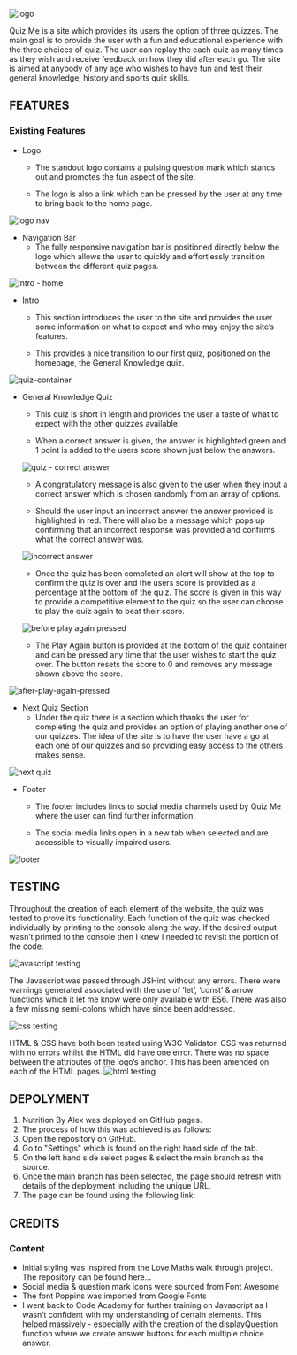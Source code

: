 ![logo](https://user-images.githubusercontent.com/122832821/235623180-19b80197-3be5-4ca5-adb9-13cfae1196b6.jpeg)

Quiz Me is a site which provides its users the option of three quizzes. The main goal is to provide the user with a fun and educational experience with the three choices of quiz. The user can replay the each quiz as many times as they wish and receive feedback on how they did after each go. The site is aimed at anybody of any age who wishes to have fun and test their general knowledge, history and sports quiz skills. 

## **FEATURES**

### **Existing Features**

* Logo
  * The standout logo contains a pulsing question mark which stands out and promotes the fun aspect of the site.
  
  * The logo is also a link which can be pressed by the user at any time to bring back to the home page.

![logo nav](https://user-images.githubusercontent.com/122832821/235628669-ccc5d5e1-97b5-43a4-b111-fcf1915bbace.jpeg)

* Navigation Bar
  * The fully responsive navigation bar is positioned directly below the logo which allows the user to quickly and effortlessly transition   between the different quiz pages.

![intro - home](https://user-images.githubusercontent.com/122832821/235628923-d17246de-fb5a-4fa7-9660-17c0f6257a14.jpeg)

* Intro
  * This section introduces the user to the site and provides the user some information on what to expect and who may enjoy the site’s features.
  
  * This provides a nice transition to our first quiz, positioned on the homepage, the General Knowledge quiz.

![quiz-container](https://user-images.githubusercontent.com/122832821/235628999-3aebc751-99f6-4972-927b-d130e4e806c9.jpeg)

* General Knowledge Quiz
  * This quiz is short in length and provides the user a taste of what to expect with the other quizzes available. 
  
  * When a correct answer is given, the answer is highlighted green and 1 point is added to the users score shown just below the answers.
  
  ![quiz - correct answer](https://user-images.githubusercontent.com/122832821/235629086-0f6b4c68-29aa-4313-ad8a-a8573f6f9b5d.jpeg)
  
  * A congratulatory message is also given to the user when they input a correct answer which is chosen randomly from an array of options.
  
  * Should the user input an incorrect answer the answer provided is highlighted in red. There will also be a message which pops up confirming that an incorrect response was provided and confirms what the correct answer was.
  
  ![incorrect answer](https://user-images.githubusercontent.com/122832821/235629243-695ff6e8-8f6f-4359-af62-ff2413aad590.jpeg)

  * Once the quiz has been completed an alert will show at the top to confirm the quiz is over and the users score is provided as a percentage at the bottom of the quiz. The score is given in this way to provide a competitive element to the quiz so the user can choose to play the quiz again to beat their score.
  
  ![before play again pressed](https://user-images.githubusercontent.com/122832821/235631349-b17f1308-5f20-4148-b4ee-244389f59e0a.jpeg)

  * The Play Again button is provided at the bottom of the quiz container and can be pressed any time that the user wishes to start the quiz over. The button resets the score to 0 and removes any message shown above the score.
  
![after-play-again-pressed](https://user-images.githubusercontent.com/122832821/235631385-ecc14f90-84c2-45e4-a975-e5add1f8633a.jpeg)

* Next Quiz Section
  * Under the quiz there is a section which thanks the user for completing the quiz and provides an option of playing another one of our quizzes. The idea of the site is to have the user have a go at each one of our quizzes and so providing easy access to the others makes sense.
  
![next quiz](https://user-images.githubusercontent.com/122832821/235631473-ecdb001e-6c85-4305-90c3-ffb12e5d01b3.jpeg)

* Footer
  * The footer includes links to social media channels used by Quiz Me where the user can find further information. 
  
  * The social media links open in a new tab when selected and are accessible to visually impaired users.

![footer](https://user-images.githubusercontent.com/122832821/235631607-08976e98-abc2-4919-9e22-3944451748d4.jpeg)

## **TESTING**

Throughout the creation of each element of the website, the quiz was tested to prove it’s functionality. Each function of the quiz was checked individually by printing to the console along the way. If the desired output wasn’t printed to the console then I knew I needed to revisit the portion of the code. 

![javascript testing](https://user-images.githubusercontent.com/122832821/235631667-a73326ac-52be-4950-9505-56d12e23c790.jpeg)

The Javascript was passed through JSHint without any errors. There were warnings generated associated with the use of ‘let’, ‘const’ & arrow functions which it let me know were only available with ES6. There was also a few missing semi-colons which have since been addressed.

![css testing](https://user-images.githubusercontent.com/122832821/235631761-6b29db95-7faf-41ce-9f3e-346ca3d996bf.jpeg)

HTML & CSS have both been tested using W3C Validator. CSS was returned with no errors whilst the HTML did have one error. There was no space between the attributes of the logo’s anchor. This has been amended on each of the HTML pages. 
![html testing](https://user-images.githubusercontent.com/122832821/235631781-0465b42b-d64a-40b5-8d2a-745d1a16fc68.jpeg)


## **DEPOLYMENT**
  1. Nutrition By Alex was deployed on GitHub pages.
  2. The process of how this was achieved is as follows:
  3. Open the repository on GitHub.
  4. Go to "Settings" which is found on the right hand side of the tab.
  5. On the left hand side select pages & select the main branch as the source.
  6. Once the main branch has been selected, the page should refresh with details of the deployment including the unique URL.
  7. The page can be found using the following link: 

## **CREDITS**

### **Content**

  * Initial styling was inspired from the Love Maths walk through project. The repository can be found here… 
  * Social media & question mark icons were sourced from Font Awesome
  * The font Poppins was imported from Google Fonts
  * I went back to Code Academy for further training on Javascript as I wasn’t confident with my understanding of certain elements. This helped massively - especially with the creation of the displayQuestion function where we create answer buttons for each multiple choice answer.


	
